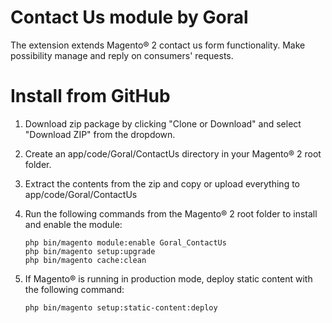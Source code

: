 # Contact Us module by Goral

The extension extends Magento® 2 contact us form functionality.
Make possibility manage and reply on consumers' requests.

# Install from GitHub

1. Download zip package by clicking "Clone or Download" and select "Download ZIP" from the dropdown.

2. Create an app/code/Goral/ContactUs directory in your Magento® 2 root folder.

3. Extract the contents from the zip and copy or upload everything to app/code/Goral/ContactUs

4. Run the following commands from the Magento® 2 root folder to install and enable the module:

   ```
   php bin/magento module:enable Goral_ContactUs
   php bin/magento setup:upgrade
   php bin/magento cache:clean
   ```

5. If Magento® is running in production mode, deploy static content with the following command: 

   ```
   php bin/magento setup:static-content:deploy
   ```